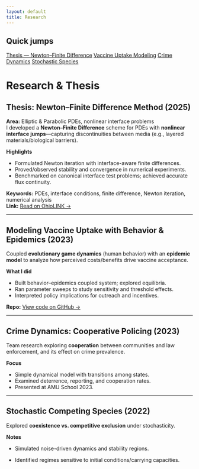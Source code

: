 ```yaml
---
layout: default
title: Research
---
```


<div class="page-shell">
  <!-- Left sticky quick jumps -->
  <aside class="sidebar">
    <h2>Quick jumps</h2>
    <a href="#thesis-newton–finite-difference-method-2025">Thesis — Newton–Finite Difference</a>
    <a href="#modeling-vaccine-uptake-with-behavior--epidemics-2023">Vaccine Uptake Modeling</a>
    <a href="#crime-dynamics-cooperative-policing-2023">Crime Dynamics</a>
    <a href="#stochastic-competing-species-2022">Stochastic Species</a>
  </aside>

  <!-- Main content -->
  <div class="content" markdown="1">

# Research & Thesis

## Thesis: Newton–Finite Difference Method (2025)
**Area:** Elliptic & Parabolic PDEs, nonlinear interface problems  
I developed a **Newton–Finite Difference** scheme for PDEs with **nonlinear interface jumps**—capturing discontinuities between media (e.g., layered materials/biological barriers).

**Highlights**
- Formulated Newton iteration with interface-aware finite differences.
- Proved/observed stability and convergence in numerical experiments.
- Benchmarked on canonical interface test problems; achieved accurate flux continuity.

**Keywords:** PDEs, interface conditions, finite difference, Newton iteration, numerical analysis  
**Link:** [Read on OhioLINK →](http://rave.ohiolink.edu/etdc/view?acc_num=bgsu1750284991046446)

---

## Modeling Vaccine Uptake with Behavior & Epidemics (2023)
Coupled **evolutionary game dynamics** (human behavior) with an **epidemic model** to analyze how perceived costs/benefits drive vaccine acceptance.

**What I did**
- Built behavior–epidemics coupled system; explored equilibria.
- Ran parameter sweeps to study sensitivity and threshold effects.
- Interpreted policy implications for outreach and incentives.

**Repo:** [View code on GitHub →](https://github.com/SARAH-GAKII/Modelling-the-impact-of-human-behaviour-to-COVID-19-vaccine-uptake)

---

## Crime Dynamics: Cooperative Policing (2023)
Team research exploring **cooperation** between communities and law enforcement, and its effect on crime prevalence.

**Focus**
- Simple dynamical model with transitions among states.
- Examined deterrence, reporting, and cooperation rates.
- Presented at AMU School 2023.

---

## Stochastic Competing Species (2022)
Explored **coexistence vs. competitive exclusion** under stochasticity.

**Notes**
- Simulated noise-driven dynamics and stability regions.
- Identified regimes sensitive to initial conditions/carrying capacities.

  </div>
</div>
